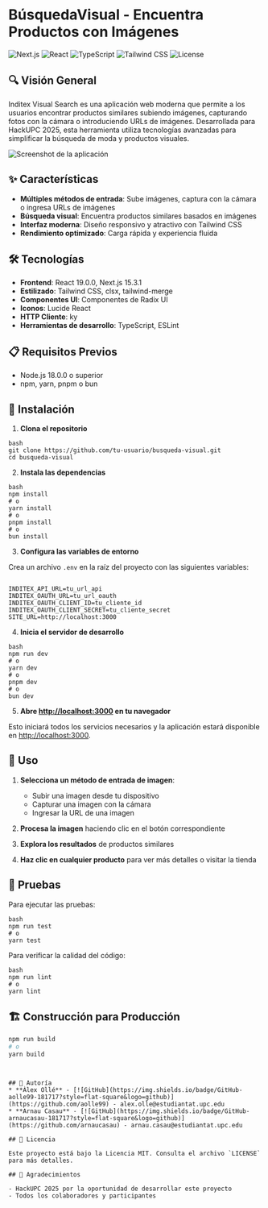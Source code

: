 # BúsquedaVisual - Encuentra Productos con Imágenes

![Next.js](https://img.shields.io/badge/Next.js-15.3.1-000000?logo=next.js)
![React](https://img.shields.io/badge/React-19.0.0-61DAFB?logo=react)
![TypeScript](https://img.shields.io/badge/TypeScript-5.0.0-3178C6?logo=typescript)
![Tailwind CSS](https://img.shields.io/badge/Tailwind-3.0.0-38B2AC?logo=tailwind-css)
![License](https://img.shields.io/badge/Licencia-MIT-green)

## 🔍 Visión General

Inditex Visual Search es una aplicación web moderna que permite a los usuarios encontrar productos similares subiendo imágenes, capturando fotos con la cámara o introduciendo URLs de imágenes. Desarrollada para HackUPC 2025, esta herramienta utiliza tecnologías avanzadas para simplificar la búsqueda de moda y productos visuales.

![Screenshot de la aplicación](public/screenshot.png)

## ✨ Características

- **Múltiples métodos de entrada**: Sube imágenes, captura con la cámara o ingresa URLs de imágenes
- **Búsqueda visual**: Encuentra productos similares basados en imágenes
- **Interfaz moderna**: Diseño responsivo y atractivo con Tailwind CSS
- **Rendimiento optimizado**: Carga rápida y experiencia fluida

## 🛠️ Tecnologías

- **Frontend**: React 19.0.0, Next.js 15.3.1
- **Estilizado**: Tailwind CSS, clsx, tailwind-merge
- **Componentes UI**: Componentes de Radix UI
- **Iconos**: Lucide React
- **HTTP Cliente**: ky
- **Herramientas de desarrollo**: TypeScript, ESLint

## 📋 Requisitos Previos

- Node.js 18.0.0 o superior
- npm, yarn, pnpm o bun

## 🚀 Instalación

1. **Clona el repositorio**
```
bash
git clone https://github.com/tu-usuario/busqueda-visual.git
cd busqueda-visual
```
2. **Instala las dependencias**
```
bash
npm install
# o
yarn install
# o
pnpm install
# o
bun install
```
3. **Configura las variables de entorno**

Crea un archivo `.env` en la raíz del proyecto con las siguientes variables:
```

INDITEX_API_URL=tu_url_api
INDITEX_OAUTH_URL=tu_url_oauth
INDITEX_OAUTH_CLIENT_ID=tu_cliente_id
INDITEX_OAUTH_CLIENT_SECRET=tu_cliente_secret
SITE_URL=http://localhost:3000
```
4. **Inicia el servidor de desarrollo**
```
bash
npm run dev
# o
yarn dev
# o
pnpm dev
# o
bun dev
```
5. **Abre [http://localhost:3000](http://localhost:3000) en tu navegador**


Esto iniciará todos los servicios necesarios y la aplicación estará disponible en [http://localhost:3000](http://localhost:3000).

## 📝 Uso

1. **Selecciona un método de entrada de imagen**:
   - Subir una imagen desde tu dispositivo
   - Capturar una imagen con la cámara
   - Ingresar la URL de una imagen

2. **Procesa la imagen** haciendo clic en el botón correspondiente

3. **Explora los resultados** de productos similares

4. **Haz clic en cualquier producto** para ver más detalles o visitar la tienda

## 🧪 Pruebas

Para ejecutar las pruebas:
```
bash
npm run test
# o
yarn test
```
Para verificar la calidad del código:
```
bash
npm run lint
# o
yarn lint
```
## 🏗️ Construcción para Producción

```bash
npm run build
# o
yarn build
```
```


## 🤝 Autoría
* **Àlex Ollé** - [![GitHub](https://img.shields.io/badge/GitHub-aolle99-181717?style=flat-square&logo=github)](https://github.com/aolle99) - alex.olle@estudiantat.upc.edu
* **Arnau Casau** - [![GitHub](https://img.shields.io/badge/GitHub-arnaucasau-181717?style=flat-square&logo=github)](https://github.com/arnaucasau) - arnau.casau@estudiantat.upc.edu

## 📄 Licencia

Este proyecto está bajo la Licencia MIT. Consulta el archivo `LICENSE` para más detalles.

## 👏 Agradecimientos

- HackUPC 2025 por la oportunidad de desarrollar este proyecto
- Todos los colaboradores y participantes